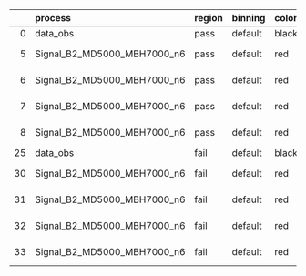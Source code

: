 |    | process                     | region   | binning   | color   | process_type   |   scale | variation   | source_filename                                                      | source_histname    | alias                       | title     |   combine_idx |     lnN |   shapes | syst_type   | direction   | variation_alias   |
|---:|:----------------------------|:---------|:----------|:--------|:---------------|--------:|:------------|:---------------------------------------------------------------------|:-------------------|:----------------------------|:----------|--------------:|--------:|---------:|:------------|:------------|:------------------|
|  0 | data_obs                    | pass     | default   | black   | DATA           |       1 | nominal     | ./histograms_for_2DAlphabet_v18//BH_Data.root                        | hpass              | Data                        | Data      |           nan | nan     |      nan | nan         | nan         | nan               |
|  5 | Signal_B2_MD5000_MBH7000_n6 | pass     | default   | red     | SIGNAL         |       1 | lumi        | ./histograms_for_2DAlphabet_v18//BH_Signal_B2_MD5000_MBH7000_n6.root | hpass              | Signal_B2_MD5000_MBH7000_n6 | BH signal |           nan |   1.016 |      nan | lnN         | nan         | nan               |
|  6 | Signal_B2_MD5000_MBH7000_n6 | pass     | default   | red     | SIGNAL         |       1 | SVM         | ./histograms_for_2DAlphabet_v18//BH_Signal_B2_MD5000_MBH7000_n6.root | hpass_SVMsyst_up   | Signal_B2_MD5000_MBH7000_n6 | BH signal |           nan | nan     |        1 | shapes      | Up          | SVMsyst           |
|  7 | Signal_B2_MD5000_MBH7000_n6 | pass     | default   | red     | SIGNAL         |       1 | SVM         | ./histograms_for_2DAlphabet_v18//BH_Signal_B2_MD5000_MBH7000_n6.root | hpass_SVMsyst_down | Signal_B2_MD5000_MBH7000_n6 | BH signal |           nan | nan     |        1 | shapes      | Down        | SVMsyst           |
|  8 | Signal_B2_MD5000_MBH7000_n6 | pass     | default   | red     | SIGNAL         |       1 | nominal     | ./histograms_for_2DAlphabet_v18//BH_Signal_B2_MD5000_MBH7000_n6.root | hpass              | Signal_B2_MD5000_MBH7000_n6 | BH signal |           nan | nan     |      nan | nan         | nan         | nan               |
| 25 | data_obs                    | fail     | default   | black   | DATA           |       1 | nominal     | ./histograms_for_2DAlphabet_v18//BH_Data.root                        | hfail              | Data                        | Data      |           nan | nan     |      nan | nan         | nan         | nan               |
| 30 | Signal_B2_MD5000_MBH7000_n6 | fail     | default   | red     | SIGNAL         |       1 | lumi        | ./histograms_for_2DAlphabet_v18//BH_Signal_B2_MD5000_MBH7000_n6.root | hfail              | Signal_B2_MD5000_MBH7000_n6 | BH signal |           nan |   1.016 |      nan | lnN         | nan         | nan               |
| 31 | Signal_B2_MD5000_MBH7000_n6 | fail     | default   | red     | SIGNAL         |       1 | SVM         | ./histograms_for_2DAlphabet_v18//BH_Signal_B2_MD5000_MBH7000_n6.root | hfail_SVMsyst_up   | Signal_B2_MD5000_MBH7000_n6 | BH signal |           nan | nan     |        1 | shapes      | Up          | SVMsyst           |
| 32 | Signal_B2_MD5000_MBH7000_n6 | fail     | default   | red     | SIGNAL         |       1 | SVM         | ./histograms_for_2DAlphabet_v18//BH_Signal_B2_MD5000_MBH7000_n6.root | hfail_SVMsyst_down | Signal_B2_MD5000_MBH7000_n6 | BH signal |           nan | nan     |        1 | shapes      | Down        | SVMsyst           |
| 33 | Signal_B2_MD5000_MBH7000_n6 | fail     | default   | red     | SIGNAL         |       1 | nominal     | ./histograms_for_2DAlphabet_v18//BH_Signal_B2_MD5000_MBH7000_n6.root | hfail              | Signal_B2_MD5000_MBH7000_n6 | BH signal |           nan | nan     |      nan | nan         | nan         | nan               |